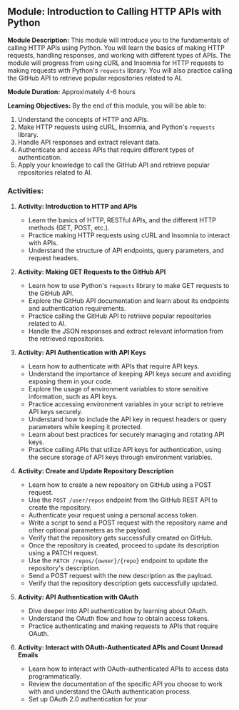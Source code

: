 ## Module: Introduction to Calling HTTP APIs with Python

**Module Description:** This module will introduce you to the fundamentals of calling HTTP APIs using Python. You will learn the basics of making HTTP requests, handling responses, and working with different types of APIs. The module will progress from using cURL and Insomnia for HTTP requests to making requests with Python's `requests` library. You will also practice calling the GitHub API to retrieve popular repositories related to AI.

**Module Duration:** Approximately 4-6 hours

**Learning Objectives:**
By the end of this module, you will be able to:
1. Understand the concepts of HTTP and APIs.
2. Make HTTP requests using cURL, Insomnia, and Python's `requests` library.
3. Handle API responses and extract relevant data.
4. Authenticate and access APIs that require different types of authentication.
5. Apply your knowledge to call the GitHub API and retrieve popular repositories related to AI.

### Activities:

1. **Activity: Introduction to HTTP and APIs**
   - Learn the basics of HTTP, RESTful APIs, and the different HTTP methods (GET, POST, etc.).
   - Practice making HTTP requests using cURL and Insomnia to interact with APIs.
   - Understand the structure of API endpoints, query parameters, and request headers.

2. **Activity: Making GET Requests to the GitHub API**
   - Learn how to use Python's `requests` library to make GET requests to the GitHub API.
   - Explore the GitHub API documentation and learn about its endpoints and authentication requirements.
   - Practice calling the GitHub API to retrieve popular repositories related to AI.
   - Handle the JSON responses and extract relevant information from the retrieved repositories.

3. **Activity: API Authentication with API Keys**
   - Learn how to authenticate with APIs that require API keys.
   - Understand the importance of keeping API keys secure and avoiding exposing them in your code.
   - Explore the usage of environment variables to store sensitive information, such as API keys.
   - Practice accessing environment variables in your script to retrieve API keys securely.
   - Understand how to include the API key in request headers or query parameters while keeping it protected.
   - Learn about best practices for securely managing and rotating API keys.
   - Practice calling APIs that utilize API keys for authentication, using the secure storage of API keys through environment variables.

4. **Activity: Create and Update Repository Description**
   - Learn how to create a new repository on GitHub using a POST request.
   - Use the `POST /user/repos` endpoint from the GitHub REST API to create the repository.
   - Authenticate your request using a personal access token.
   - Write a script to send a POST request with the repository name and other optional parameters as the payload.
   - Verify that the repository gets successfully created on GitHub.
   - Once the repository is created, proceed to update its description using a PATCH request.
   - Use the `PATCH /repos/{owner}/{repo}` endpoint to update the repository's description.
   - Send a POST request with the new description as the payload.
   - Verify that the repository description gets successfully updated.

5. **Activity: API Authentication with OAuth**
   - Dive deeper into API authentication by learning about OAuth.
   - Understand the OAuth flow and how to obtain access tokens.
   - Practice authenticating and making requests to APIs that require OAuth.

6. **Activity: Interact with OAuth-Authenticated APIs and Count Unread Emails**
   - Learn how to interact with OAuth-authenticated APIs to access data programmatically.
   - Review the documentation of the specific API you choose to work with and understand the OAuth authentication process.
   - Set up OAuth 2.0 authentication for your
